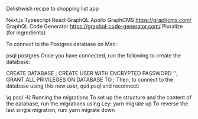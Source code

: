 Delishwish
recipe to shopping list app

Next.js
Typescript
React
GraphQL
Apollo
GraphCMS https://graphcms.com/
GraphQL Code Generator https://graphql-code-generator.com/
Pluralize (for ingredients)

To connect to the Postgres database on Mac:

psql postgres
Once you have connected, run the following to create the database:

CREATE DATABASE <database name>;
CREATE USER <user name> WITH ENCRYPTED PASSWORD '<user password>';
GRANT ALL PRIVILEGES ON DATABASE <database name> TO <user name>;
Then, to connect to the database using this new user, quit psql and reconnect:

\q
psql -U <user name> <database name>
Running the migrations
To set up the structure and the content of the database, run the migrations using Ley:
yarn migrate up
To reverse the last single migration, run:
yarn migrate down
